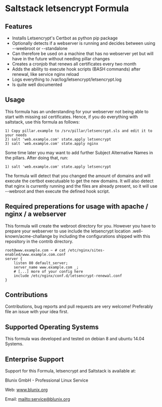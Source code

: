 # Saltstack letsencrypt Formula



## Features

  - Installs Letsencrypt's Certbot as python pip package
  - Optionally detects if a webserver is running and decides between using --weebroot or --standalone
  - Can therefore be used on a machine that has no webserver yet but will have in the future without needing pillar changes
  - Creates a cronjob that renews all certificates every two month
  - Adds the ability to execute hook scripts (BASH commands) after renewal, like service nginx reload
  - Logs everything to /var/log/letsencrypt/letsencrypt.log
  - Is quite well documented



## Usage

This formula has an understanding for your webserver not being able to start with missing ssl certificates. Hence, if you do
everything with saltstack, use this formula as follows:

```
1) Copy pillar.example to /srv/pillar/letsencrypt.sls and edit it to your needs
2) salt 'web.example.com' state.apply letsencrypt
3) salt 'web.example.com' state.apply nginx
```

Some time later you may want to add further Subject Alternative Names in the pillars. After doing that, run:

```
1) salt 'web.example.com' state.apply letsencrypt
```

The formula will detect that you changed the amount of domains and will execute the certbot executuable to get the new domains.
It will also detect that nginx is currently running and the files are already present, so it will use --webroot and then
execute the defined hook script.



## Required preperations for usage with apache / nginx / a webserver

This formula will create the webroot directory for you. However you have to prepare your webserver to use include the letsencrypt
location .well-known/acme-challange by including the configurations shipped with this repository in the contrib directory.

```
root@www.example.com ~ # cat /etc/nginx/sites-enabled/www.example.com.conf
server {
    listen 80 default_server;
    server_name www.example.com _;
    # [...] more of your config here
    include /etc/nginx/conf.d/letsencrypt-renewal.conf
}
```


## Contributions

Contributions, bug reports and pull requests are very welcome! Preferably file an issue with your idea first.



## Supported Operating Systems

This formula was developed and tested on debian 8 and ubuntu 14.04 Systems.



## Enterprise Support

Support for this Formula, letsencrypt and Saltstack is available at:

Blunix GmbH - Professional Linux Service

Web: <a href="https://www.blunix.org" target="_blank">www.blunix.org</a>

Email: <mailto:service@blunix.org>

